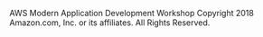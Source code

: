 AWS Modern Application Development Workshop
Copyright 2018 Amazon.com, Inc. or its affiliates. All Rights Reserved. 